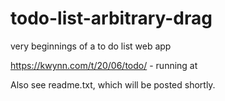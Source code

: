 # todo-list-arbitrary-drag
very beginnings of a to do list web app

https://kwynn.com/t/20/06/todo/  - running at

Also see readme.txt, which will be posted shortly.
